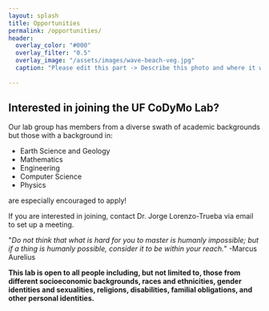 ```yaml
---
layout: splash
title: Opportunities
permalink: /opportunities/
header:
  overlay_color: "#000"
  overlay_filter: "0.5"
  overlay_image: "/assets/images/wave-beach-veg.jpg"
  caption: "Please edit this part -> Describe this photo and where it was taken *Photo: J. Smith*"
  
---
```


## Interested in joining the UF CoDyMo Lab?

Our lab group has members from a diverse swath of academic backgrounds but those with a background in:

* Earth Science and Geology
* Mathematics
* Engineering
* Computer Science
* Physics

are especially encouraged to apply!

If you are interested in joining, contact Dr. Jorge Lorenzo-Trueba via email to set up a meeting.

"*Do not think that what is hard for you to master is humanly impossible; but if a thing is humanly possible, consider it to be within your reach.*"
-Marcus Aurelius

**This lab is open to all people including, but not limited to, those from different socioeconomic backgrounds, races and ethnicities, gender identities and sexualities, religions, disabilities, familial obligations, and other personal identities.**
